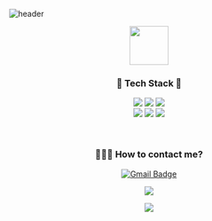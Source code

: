 ![header](https://capsule-render.vercel.app/api?type=Waving&color=0:ddd6f3,100:faaca8&height=300&section=header&text=HI,I'M%20MinJI&fontSize=90)

<!-- 맘에드는 컬러 
&color=0:B993D6,100:8CA6DB
&color=0:ddd6f3,100:faaca8
&color=0:9796f0,100:fbc7d4

다른컬러 구경하기 https://github.com/kyechan99/capsule-render/blob/master/src/gradient.json
-->

<!--
![header](https://capsule-render.vercel.app/api?type=Waving&color=gradient&height=220&section=header&text=HI,I'M%20MinJI&fontSize=90)
-->

<div align=center>
 
<img src="https://user-images.githubusercontent.com/87711421/136366391-a840bd61-5eab-4ea0-9244-e48a68164434.gif"  width="70" height="70"/>
<!--<br><b>Hi there! I'm wep developer using Java Spring. </b>-->

  
<h3>🌱 Tech Stack 🌱</h3>
<p align="center">
<!-- 색상명 붙여넣을때 앞에 # 떼주기! &nbsp 한칸띄기 -->
 <img src="https://img.shields.io/badge/Java-a2d2ff?style=flat-square&logo=Java&logoColor=white"/>
 <img src="https://img.shields.io/badge/Spring-6DB33F?style=flat-square&logo=Spring&logoColor=white"/>
 <img src="https://img.shields.io/badge/Oracle-F28482?style=flat-square&logo=Oracle&logoColor=white"/>

<br> 
 <img src="https://img.shields.io/badge/JavaScript-F6BD60?style=flat-square&logo=JavaScript&logoColor=white"/>
 <img src="https://img.shields.io/badge/HTML5-84A59D?style=flat-square&logo=HTML5&logoColor=white"/>
 <img src="https://img.shields.io/badge/CSS3-F7EDE2?style=flat-square&logo=CSS3&logoColor=white"/>
</p>

</div>
<br>

<div align=center>
 
### 💁🏻‍♀️ How to contact me?

[![Gmail Badge](https://img.shields.io/badge/Gmail-fb6f92?style=flat-square&logo=Gmail&logoColor=white&link=mailto:cordelia0515@gmail.com)](mailto:cordelia0515@gmail.com)
<br>

<a href="https://mighty-cough-b6b.notion.site/7a1a34ba4cda44b7960985e0b01b79c1"><img src="https://img.shields.io/badge/My Portfolio-e4c1f9?style=flat-square&logo=Notion&logoColor=white"/>
<br>

<a href="https://hits.seeyoufarm.com"><img src="https://hits.seeyoufarm.com/api/count/incr/badge.svg?url=https%3A%2F%2Fgithub.com%2FMingdii&count_bg=%23D0F4DE&title_bg=%23A9DEF9&icon=&icon_color=%23FFFFFF&title=hits&edge_flat=true"/></a>
<br> 
</div>
